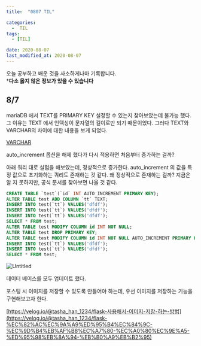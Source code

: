 ```yaml
---
title:  "0807 TIL" 

categories:
  -  TIL
tags:
  - [TIL]

date: 2020-08-07
last_modified_at: 2020-08-07
---
```


오늘 공부하고 배운 것을 사소하게나마 기록합니다.  
***다소 옳지 않은 정보가 있을 수 있습니다**

## 8/7

mariaDB 에서 TEXT를 PRIMARY KEY 설정할 수 있는지 찾아보았는데 불가능 했다. 그 이유는 TEXT 에서 인덱싱이 문자열의 길이로만 되기 때문이었다. 그러다 TEXT와 VARCHAR의 차이에 대한 내용을 보게 되었다. 

[VARCHAR](https://mariadb.com/kb/en/varchar/)

auto_increment 옵션을 해제 했다가 다시 적용하면 처음부터 증가하는 걸까? 

아래 쿼리 대로 실험을 해보았는데, 정상적으로 증가한다. auto_increment 의 값을 특정 값으로 초기화하는 쿼리도 존재하는 것 같다. 왜 정상적으로 존재하는 걸까? 지금은 알 지 못하지만, 공식 문서를 찾아보면 나올 것 같다. 

```sql
CREATE TABLE `test`(`id` INT AUTO_INCREMENT PRIMARY KEY);
ALTER TABLE test ADD COLUMN `tt` TEXT;
INSERT INTO test(`tt`) VALUES('dfdf');
INSERT INTO test(`tt`) VALUES('dfdf');
INSERT INTO test(`tt`) VALUES('dfdf');
SELECT * FROM test;
ALTER TABLE test MODIFY COLUMN id INT NOT NULL;
ALTER TABLE test DROP PRIMARY KEY;
ALTER TABLE test MODIFY COLUMN id INT NOT NULL AUTO_INCREMENT PRIMARY KEY;
INSERT INTO test(`tt`) VALUES('dfdf');
INSERT INTO test(`tt`) VALUES('dfdf');
SELECT * FROM test;
```

![Untitled](https://user-images.githubusercontent.com/86303312/183296886-3f4d8f37-c704-4a37-92d4-41318703a4e6.png)

데이터 베이스를 모두 업데이트 했다. 

포스팅 시 이미지를 저장할 수 있도록 만들어야 하는데, 우선 이미지를 저장하는 기능을 구현해보고자 한다. 

[https://velog.io/@tasha_han_1234/flask-사용해서-이미지-저장-하는-방법](https://velog.io/@tasha_han_1234/flask-%EC%82%AC%EC%9A%A9%ED%95%B4%EC%84%9C-%EC%9D%B4%EB%AF%B8%EC%A7%80-%EC%A0%80%EC%9E%A5-%ED%95%98%EB%8A%94-%EB%B0%A9%EB%B2%95)